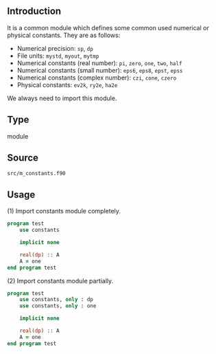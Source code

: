 ## Introduction

It is a common module which defines some common used numerical or physical constants. They are as follows:

* Numerical precision: `sp`, `dp`
* File units: `mystd`, `myout`, `mytmp`
* Numerical constants (real number): `pi`, `zero`, `one`, `two`, `half`
* Numerical constants (small number): `eps6`, `eps8`, `epst`, `epss`
* Numerical constants (complex number): `czi`, `cone`, `czero`
* Physical constants: `ev2k`, `ry2e`, `ha2e`

We always need to import this module.

## Type

module

## Source

`src/m_constants.f90`

## Usage

(1) Import constants module completely.

```fortran
program test
    use constants

    implicit none

    real(dp) :: A
    A = one
end program test
```

(2) Import constants module partially.

```fortran
program test
    use constants, only : dp
    use constants, only : one

    implicit none

    real(dp) :: A
    A = one
end program test
```
